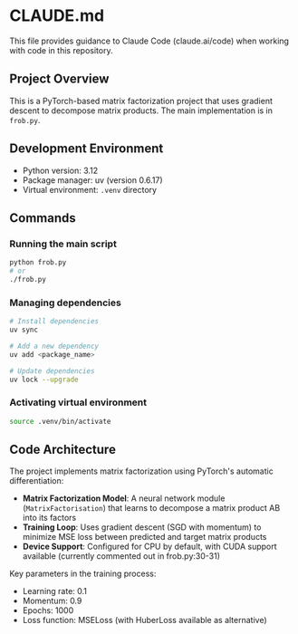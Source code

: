 # CLAUDE.md

This file provides guidance to Claude Code (claude.ai/code) when working with code in this repository.

## Project Overview

This is a PyTorch-based matrix factorization project that uses gradient descent to decompose matrix products. The main implementation is in `frob.py`.

## Development Environment

- Python version: 3.12
- Package manager: uv (version 0.6.17)
- Virtual environment: `.venv` directory

## Commands

### Running the main script
```bash
python frob.py
# or
./frob.py
```

### Managing dependencies
```bash
# Install dependencies
uv sync

# Add a new dependency
uv add <package_name>

# Update dependencies
uv lock --upgrade
```

### Activating virtual environment
```bash
source .venv/bin/activate
```

## Code Architecture

The project implements matrix factorization using PyTorch's automatic differentiation:

- **Matrix Factorization Model**: A neural network module (`MatrixFactorisation`) that learns to decompose a matrix product AB into its factors
- **Training Loop**: Uses gradient descent (SGD with momentum) to minimize MSE loss between predicted and target matrix products
- **Device Support**: Configured for CPU by default, with CUDA support available (currently commented out in frob.py:30-31)

Key parameters in the training process:
- Learning rate: 0.1
- Momentum: 0.9
- Epochs: 1000
- Loss function: MSELoss (with HuberLoss available as alternative)